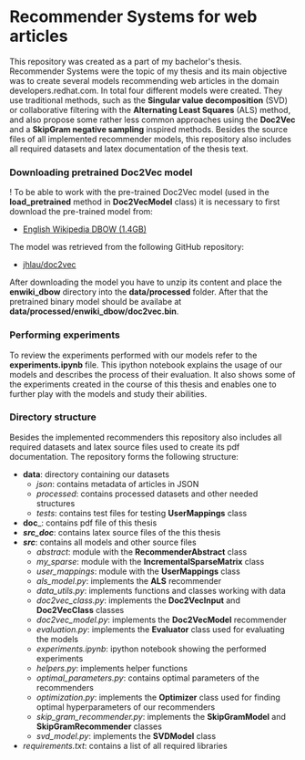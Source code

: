 # Recommender Systems for web articles
This repository was created as a part of my bachelor's thesis. Recommender Systems were the topic of my thesis and its main objective was to create several models recommending web articles in the domain developers.redhat.com. In total four different models were created. They use traditional methods, such as the __Singular value decomposition__ (SVD) or collaborative filtering with the __Alternating Least Squares__ (ALS) method, and also propose some rather less common approaches using the __Doc2Vec__ and a __SkipGram negative sampling__ inspired methods. Besides the source files of all implemented recommender models, this repository also includes all required datasets and latex documentation of the thesis text.

### Downloading pretrained Doc2Vec model
! To be able to work with the pre-trained Doc2Vec model (used in the __load_pretrained__ method in __Doc2VecModel__ class) it is necessary to first download the pre-trained model from: 
- [English Wikipedia DBOW (1.4GB)](https://ibm.ent.box.com/s/3f160t4xpuya9an935k84ig465gvymm2)

The model was retrieved from the following GitHub repository:
- [jhlau/doc2vec](https://github.com/jhlau/doc2vec)

After downloading the model you have to unzip its content and place the __enwiki_dbow__ directory into the __data/processed__ folder. After that the pretrained binary model should be availabe at __data/processed/enwiki_dbow/doc2vec.bin__.

### Performing experiments
To review the experiments performed with our models refer to the __experiments.ipynb__ file. This ipython notebook explains the usage of our models and describes the process of their evaluation. It also shows some of the experiments created in the course of this thesis and enables one to further play with the models and study their abilities.

### Directory structure
Besides the implemented recommenders this repository also includes all required datasets and latex source files used to create its pdf documentation. The repository forms the following structure:

- __data__: directory containing our datasets
  - _json_: contains metadata of articles in JSON
  - _processed_: contains processed datasets and other needed structures
  - _tests_: contains test files for testing __UserMappings__ class
- __doc___: contains pdf file of this thesis
- ___src_doc___: contains latex source files of the this thesis
- ___src___: contains all models and other source files
  - _abstract_: module with the __RecommenderAbstract__ class
  - _my_sparse_: module with the __IncrementalSparseMatrix__ class
  - _user_mappings_: module with the __UserMappings__ class
  - _als_model.py_: implements the __ALS__ recommender
  - _data_utils.py_: implements functions and classes working with data
  - _doc2vec_class.py_: implements the __Doc2VecInput__ and __Doc2VecClass__ classes
  - _doc2vec_model.py_: implements the __Doc2VecModel__ recommender
  - _evaluation.py_: implements the __Evaluator__ class used for evaluating the models
  - _experiments.ipynb_: ipython notebook showing the performed experiments
  - _helpers.py_: implements helper functions
  - _optimal_parameters.py_: contains optimal parameters of the recommenders
  - _optimization.py_: implements the __Optimizer__ class used for finding optimal hyperparameters of our recommenders
  - _skip_gram_recommender.py_: implements the __SkipGramModel__ and __SkipGramRecommender__ classes
  - _svd_model.py_: implements the __SVDModel__ class
- _requirements.txt_: contains a list of all required libraries
